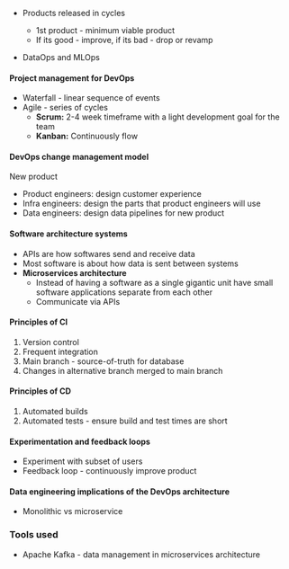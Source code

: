 - Products released in cycles 
	- 1st product - minimum viable product 
	- If its good - improve, if its bad - drop or revamp 

- DataOps and MLOps 

#### Project management for DevOps
- Waterfall - linear sequence of events
- Agile - series of cycles 
	- **Scrum:** 2-4 week timeframe with a light development goal for the team
	- **Kanban:** Continuously flow 

#### DevOps change management model
New product
- Product engineers: design customer experience
- Infra engineers: design the parts that product engineers will use
- Data engineers: design data pipelines for new product 

#### Software architecture systems 
- APIs are how softwares send and receive data 
- Most software is about how data is sent between systems 
- **Microservices architecture** 
	- Instead of having a software as a single gigantic unit have small software applications separate from each other
	- Communicate via APIs 

#### Principles of CI
1. Version control
2. Frequent integration
3. Main branch - source-of-truth for database
4. Changes in alternative branch merged to main branch 

#### Principles of CD
1. Automated builds 
2. Automated tests - ensure build and test times are short 

#### Experimentation and feedback loops
- Experiment with subset of users
- Feedback loop - continuously improve product 

#### Data engineering implications of the DevOps architecture
- Monolithic vs microservice 

### Tools used
- Apache Kafka - data management in microservices architecture 